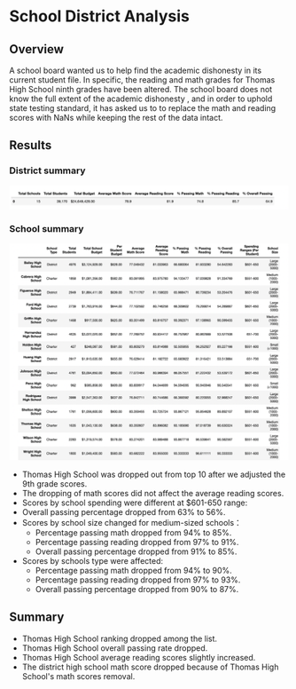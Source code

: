 # School District Analysis
## Overview
A school board wanted us to help find the academic dishonesty in its current student file. In specific, the reading and math grades for Thomas High School ninth grades have been altered. The school board does not know the full extent of the academic dishonesty , and in order to uphold state testing standard, it has asked us to to replace the math and reading scores with NaNs while keeping the rest of the data intact. 
## Results
### District summary
![This is an image](https://github.com/sherryli1116/School_District_Analysis/blob/main/Resources/disctrict%20smmary.png)
### School summary
![This is an image](https://github.com/sherryli1116/School_District_Analysis/blob/main/Resources/school%20summary.png)
- Thomas High School was dropped out from top 10 after we adjusted the 9th grade scores.
- The dropping of math scores did not affect the average reading scores.
- Scores by school spending were different at $601-650 range:
- Overall passing percentage dropped from 63% to 56%.
- Scores by school size changed for medium-sized schools：
  - Percentage passing math dropped from 94% to 85%.
  - Percentage passing reading dropped from 97% to 91%.
  - Overall passing percentage dropped from 91% to 85%.
- Scores by schools type were affected:
  - Percentage passing math dropped from 94% to 90%.
  - Percentage passing reading dropped from 97% to 93%.
  - Overall passing percentage dropped from 90% to 87%.
## Summary
- Thomas High School ranking dropped among the list.
- Thomas High School overall passing rate dropped.
- Thomas High School average reading scores slightly increased.
- The district high school math score dropped because of Thomas High School's math scores removal.
